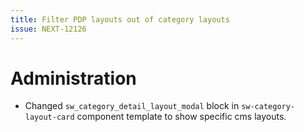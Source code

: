 ```yaml
---
title: Filter PDP layouts out of category layouts
issue: NEXT-12126
---
```

# Administration
* Changed `sw_category_detail_layout_modal` block in `sw-category-layout-card` component template to show specific cms layouts.
